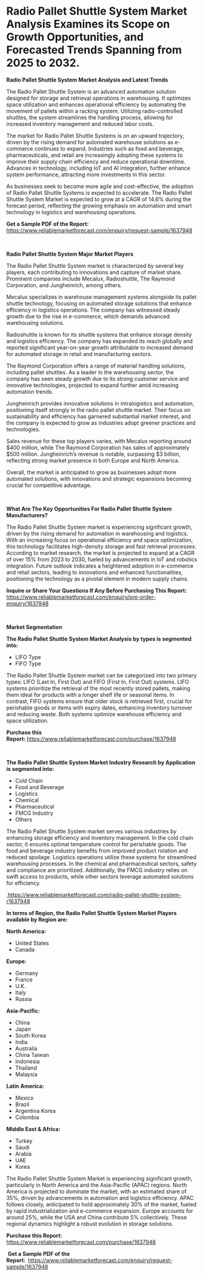 <p><h1>Radio Pallet Shuttle System Market Analysis Examines its Scope on Growth Opportunities, and Forecasted Trends Spanning from 2025 to 2032.</h1></p><p><strong>Radio Pallet Shuttle System Market Analysis and Latest Trends</strong></p>
<p><p>The Radio Pallet Shuttle System is an advanced automation solution designed for storage and retrieval operations in warehousing. It optimizes space utilization and enhances operational efficiency by automating the movement of pallets within a racking system. Utilizing radio-controlled shuttles, the system streamlines the handling process, allowing for increased inventory management and reduced labor costs.</p><p>The market for Radio Pallet Shuttle Systems is on an upward trajectory, driven by the rising demand for automated warehouse solutions as e-commerce continues to expand. Industries such as food and beverage, pharmaceuticals, and retail are increasingly adopting these systems to improve their supply chain efficiency and reduce operational downtime. Advances in technology, including IoT and AI integration, further enhance system performance, attracting more investments in this sector.</p><p>As businesses seek to become more agile and cost-effective, the adoption of Radio Pallet Shuttle Systems is expected to accelerate. The Radio Pallet Shuttle System Market is expected to grow at a CAGR of 14.6% during the forecast period, reflecting the growing emphasis on automation and smart technology in logistics and warehousing operations.</p></p>
<p><strong>Get a Sample PDF of the Report:&nbsp;</strong> <a href="https://www.reliablemarketforecast.com/enquiry/request-sample/1637948?utm_campaign=3506&utm_medium=2&utm_source=Github&utm_content=ia&utm_term=18042025&utm_id=radio-pallet-shuttle-system">https://www.reliablemarketforecast.com/enquiry/request-sample/1637948</a></p>
<p>&nbsp;</p>
<p><strong>Radio Pallet Shuttle System Major Market Players</strong></p>
<p><p>The Radio Pallet Shuttle System market is characterized by several key players, each contributing to innovations and capture of market share. Prominent companies include Mecalux, Radioshuttle, The Raymond Corporation, and Jungheinrich, among others. </p><p>Mecalux specializes in warehouse management systems alongside its pallet shuttle technology, focusing on automated storage solutions that enhance efficiency in logistics operations. The company has witnessed steady growth due to the rise in e-commerce, which demands advanced warehousing solutions. </p><p>Radioshuttle is known for its shuttle systems that enhance storage density and logistics efficiency. The company has expanded its reach globally and reported significant year-on-year growth attributable to increased demand for automated storage in retail and manufacturing sectors.</p><p>The Raymond Corporation offers a range of material handling solutions, including pallet shuttles. As a leader in the warehousing sector, the company has seen steady growth due to its strong customer service and innovative technologies, projected to expand further amid increasing automation trends.</p><p>Jungheinrich provides innovative solutions in intralogistics and automation, positioning itself strongly in the radio pallet shuttle market. Their focus on sustainability and efficiency has garnered substantial market interest, and the company is expected to grow as industries adopt greener practices and technologies.</p><p>Sales revenue for these top players varies, with Mecalux reporting around $400 million, while The Raymond Corporation has sales of approximately $500 million. Jungheinrich’s revenue is notable, surpassing $3 billion, reflecting strong market presence in both Europe and North America.</p><p>Overall, the market is anticipated to grow as businesses adopt more automated solutions, with innovations and strategic expansions becoming crucial for competitive advantage.</p></p>
<p>&nbsp;</p>
<p><strong>What Are The Key Opportunities For Radio Pallet Shuttle System Manufacturers?</strong></p>
<p><p>The Radio Pallet Shuttle System market is experiencing significant growth, driven by the rising demand for automation in warehousing and logistics. With an increasing focus on operational efficiency and space optimization, this technology facilitates high-density storage and fast retrieval processes. According to market research, the market is projected to expand at a CAGR of over 15% from 2023 to 2030, fueled by advancements in IoT and robotics integration. Future outlook indicates a heightened adoption in e-commerce and retail sectors, leading to innovations and enhanced functionalities, positioning the technology as a pivotal element in modern supply chains.</p></p>
<p><strong>Inquire or Share Your Questions If Any Before Purchasing This Report:</strong> <a href="https://www.reliablemarketforecast.com/enquiry/pre-order-enquiry/1637948?utm_campaign=3506&utm_medium=2&utm_source=Github&utm_content=ia&utm_term=18042025&utm_id=radio-pallet-shuttle-system">https://www.reliablemarketforecast.com/enquiry/pre-order-enquiry/1637948</a></p>
<p>&nbsp;</p>
<p><strong>Market Segmentation</strong></p>
<p><strong>The Radio Pallet Shuttle System Market Analysis by types is segmented into:</strong></p>
<p><ul><li>LIFO Type</li><li>FIFO Type</li></ul></p>
<p><p>The Radio Pallet Shuttle System market can be categorized into two primary types: LIFO (Last In, First Out) and FIFO (First In, First Out) systems. LIFO systems prioritize the retrieval of the most recently stored pallets, making them ideal for products with a longer shelf life or seasonal items. In contrast, FIFO systems ensure that older stock is retrieved first, crucial for perishable goods or items with expiry dates, enhancing inventory turnover and reducing waste. Both systems optimize warehouse efficiency and space utilization.</p></p>
<p><strong>Purchase this Report:&nbsp;</strong><a href="https://www.reliablemarketforecast.com/purchase/1637948?utm_campaign=3506&utm_medium=2&utm_source=Github&utm_content=ia&utm_term=18042025&utm_id=radio-pallet-shuttle-system">https://www.reliablemarketforecast.com/purchase/1637948</a></p>
<p>&nbsp;</p>
<p><strong>The Radio Pallet Shuttle System Market Industry Research by Application is segmented into:</strong></p>
<p><ul><li>Cold Chain</li><li>Food and Beverage</li><li>Logistics</li><li>Chemical</li><li>Pharmaceutical</li><li>FMCG Industry</li><li>Others</li></ul></p>
<p><p>The Radio Pallet Shuttle System market serves various industries by enhancing storage efficiency and inventory management. In the cold chain sector, it ensures optimal temperature control for perishable goods. The food and beverage industry benefits from improved product rotation and reduced spoilage. Logistics operations utilize these systems for streamlined warehousing processes. In the chemical and pharmaceutical sectors, safety and compliance are prioritized. Additionally, the FMCG industry relies on swift access to products, while other sectors leverage automated solutions for efficiency.</p></p>
<p><a href="https://www.reliablemarketforecast.com/radio-pallet-shuttle-system-r1637948?utm_campaign=3506&utm_medium=2&utm_source=Github&utm_content=ia&utm_term=18042025&utm_id=radio-pallet-shuttle-system">&nbsp;https://www.reliablemarketforecast.com/radio-pallet-shuttle-system-r1637948</a></p>
<p><strong>In terms of Region, the Radio Pallet Shuttle System Market Players available by Region are:</strong></p>
<p>
    <p> <strong> North America: </strong>
        <ul>
            <li>United States</li>
            <li>Canada</li>
        </ul>
        </p> 
    <p> <strong> Europe: </strong>
        <ul>
            <li>Germany</li>
            <li>France</li>
            <li>U.K.</li>
            <li>Italy</li>
            <li>Russia</li>
        </ul>
        </p> 
    <p> <strong> Asia-Pacific: </strong>
        <ul>
            <li>China</li>
            <li>Japan</li>
            <li>South Korea</li>
            <li>India</li>
            <li>Australia</li>
            <li>China Taiwan</li>
            <li>Indonesia</li>
            <li>Thailand</li>
            <li>Malaysia</li>
        </ul>
        </p> 
    <p> <strong> Latin America: </strong>
        <ul>
            <li>Mexico</li>
            <li>Brazil</li>
            <li>Argentina Korea</li>
            <li>Colombia</li>
        </ul>
        </p> 
    <p> <strong> Middle East & Africa: </strong>
        <ul>
            <li>Turkey</li>
            <li>Saudi</li>
            <li>Arabia</li>
            <li>UAE</li>
            <li>Korea</li>
        </ul>
    </p>
    </p>
<p><p>The Radio Pallet Shuttle System Market is experiencing significant growth, particularly in North America and the Asia-Pacific (APAC) regions. North America is projected to dominate the market, with an estimated share of 35%, driven by advancements in automation and logistics efficiency. APAC follows closely, anticipated to hold approximately 30% of the market, fueled by rapid industrialization and e-commerce expansion. Europe accounts for around 25%, while the USA and China contribute 5% collectively. These regional dynamics highlight a robust evolution in storage solutions.</p></p>
<p><strong>Purchase this Report: </strong><a href="https://www.reliablemarketforecast.com/purchase/1637948?utm_campaign=3506&utm_medium=2&utm_source=Github&utm_content=ia&utm_term=18042025&utm_id=radio-pallet-shuttle-system">https://www.reliablemarketforecast.com/purchase/1637948</a></p>
<p>&nbsp;<strong>Get a Sample PDF of the Report:&nbsp;&nbsp;</strong><a href="https://www.reliablemarketforecast.com/enquiry/request-sample/1637948?utm_campaign=3506&utm_medium=2&utm_source=Github&utm_content=ia&utm_term=18042025&utm_id=radio-pallet-shuttle-system">https://www.reliablemarketforecast.com/enquiry/request-sample/1637948</a></p>
<p><strong></strong></p>
<p><p></p><p></p><p></p></p>